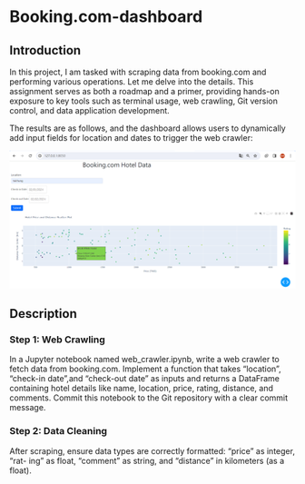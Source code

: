 # Booking.com-dashboard

## Introduction
In this project, I am tasked with scraping data from booking.com and performing various operations. Let me delve into the details. This assignment serves as both a roadmap and a primer, providing hands-on exposure to key tools such as terminal usage, web crawling, Git version control, and data application development. 

The results are as follows, and the dashboard allows users to dynamically add input fields for location and dates to trigger the web crawler:
  
![image](https://github.com/sean08266/Booking.com-dashboard/blob/main/Dashboard%20sample.png)

## Description

### Step 1: Web Crawling
In a Jupyter notebook named web_crawler.ipynb, write a web crawler to fetch
data from booking.com. Implement a function that takes “location”, “check-in date”,and “check-out date” as inputs and returns a DataFrame containing hotel details like
name, location, price, rating, distance, and comments. Commit this notebook to the Git
repository with a clear commit message.

### Step 2: Data Cleaning
After scraping, ensure data types are correctly formatted: “price” as integer, “rat-
ing” as float, “comment” as string, and “distance” in kilometers (as a float).



